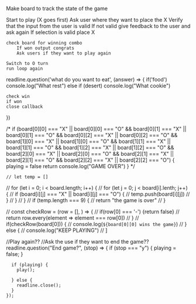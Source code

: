 


Make board to track the state of the game



Start to play (X goes first)
    Ask user where they want  to place the X
    Verify that the input from the user is valid
        If not valid give feedback to the user and ask again
    If selection is valid place X

    check board for winning combo
        If won output congrats
        Ask users if they want to play again
    
    Switch to O turn 
    run loop again 



readline.question('what do you want to eat', (answer) => {
    if('food') console.log("What rest")
    else if (desert) console.log("What cookie")

    check win
    if won
    close callback 
})


/* if (board[0][0] === "X" || board[0][0] === "O" && board[0][1] === "X" || board[0][1] === "O" &&
    board[0][2] === "X" || board[0][2] === "O" && board[1][0] === "X" || board[1][0] === "O" &&
    board[1][1] === "X" || board[1][1] === "O" && board[1][2] === "X" || board[1][2] === "O" &&
    board[2][0] === "X" || board[2][0] === "O" && board[2][1] === "X" || board[2][1] === "O" &&
    board[2][2] === "X" || board[2][2] === "O") {
    playing = false
    return console.log("GAME OVER")
  } */
  

    // let temp = []

  // for (let i = 0; i < board.length; i++) {
  //   for (let j = 0; j < board[i].lenth; j++) {
  //     if (board[i][j] === "X" || board[i][j] === "O") {
  //       temp.push(board[i][j])
  //     }
  //   }
  // }
  // if (temp.length === 9) {
  //   return "the game is over"
  // }

  //    const checkRow = (row = [], ) => {
//     if(row[0] === '-') {return false}
//     return row.every(element => element === row[0])
//    }
//    if(checkRow(board[0])) {
//     console.log(`${board[0][0] wins the game}`)
//    } else {
//     console.log("KEEP PLAYING")
//    ]



//Play again??
//Ask the use if they want to end the game??
    readline.question("End game?", (stop) => {
      if (stop === "y") {
        playing = false;
      }

      if (playing) {
        play();

      } else {
        readline.close();
      }
    });